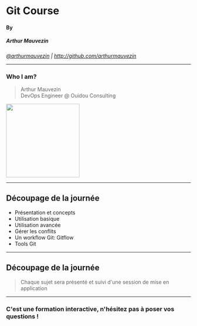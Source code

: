 # Git Course
#### By
##### Arthur Mauvezin

<i><a target="_new" href="http://twitter.com/arthurmauvezin">@arthurmauvezin</a> | <a target="_new" href="http://github.com/arthurmauvezin">http://github.com/arthurmauvezin</a></i>

---

### Who I am?

> Arthur Mauvezin<br />
> DevOps Engineer @ Ouidou Consulting

<img src="https://avatars2.githubusercontent.com/u/10439516?s=400&u=27155f0ca1ec897597b113b9677934db02901d9a&v=4" width="200px" />

---

## Découpage de la journée

* Présentation et concepts
* Utilisation basique
* Utilisation avancée
* Gérer les conflits
* Un workflow Git: Gitflow
* Tools Git

---

## Découpage de la journée

> Chaque sujet sera présenté et suivi d'une session de mise en application

----

### C'est une formation interactive, n'hésitez pas à poser vos questions !
